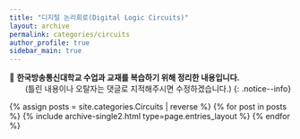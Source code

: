 ```yaml
---
title: "디지털 논리회로(Digital Logic Circuits)"
layout: archive
permalink: categories/circuits
author_profile: true
sidebar_main: true
---
```


📝 **한국방송통신대학교 수업과 교재를 복습하기 위해 정리한 내용입니다.**
<br>
　　(틀린 내용이나 오탈자는 댓글로 지적해주시면 수정하겠습니다.)
{: .notice--info}

{% assign posts = site.categories.Circuits | reverse %}
{% for post in posts %} {% include archive-single2.html type=page.entries_layout %} {% endfor %}